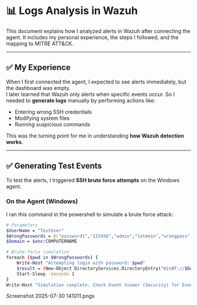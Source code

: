 # 📊 Logs Analysis in Wazuh

This document explains how I analyzed alerts in Wazuh after connecting the agent. It includes my personal experience, the steps I followed, and the mapping to MITRE ATT&CK.

---

## ✅ My Experience
When I first connected the agent, I expected to see alerts immediately, but the dashboard was empty.  
I later learned that Wazuh only alerts when specific events occur. So I needed to **generate logs** manually by performing actions like:
- Entering wrong SSH credentials
- Modifying system files
- Running suspicious commands

This was the turning point for me in understanding **how Wazuh detection works**.

---

## ✅ Generating Test Events
To test the alerts, I triggered **SSH brute force attempts** on the Windows agent.

### **On the Agent (Windows)**
I ran this command in the powershell to simulate a brute force attack:
```bash
# Parameters
$UserName = "TestUser"
$WrongPasswords = @("password1","123456","admin","letmein","wrongpass","qwerty")
$Domain = $env:COMPUTERNAME

# Brute-force simulation
foreach ($pwd in $WrongPasswords) {
    Write-Host "Attempting login with password: $pwd"
    $result = (New-Object DirectoryServices.DirectoryEntry("WinNT://$Domain/$UserName,user",$UserName,$pwd)).psbase.Name
    Start-Sleep -Seconds 1
}
Write-Host "Simulation complete. Check Event Viewer (Security) for Event ID 4625."
```
Screenshot 2025-07-30 141011.pngs


